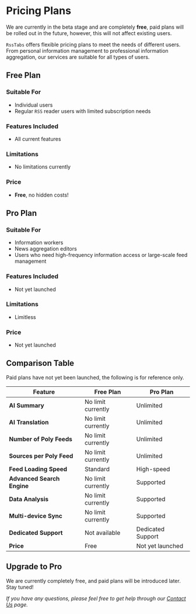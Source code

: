 # Pricing Plans

We are currently in the beta stage and are completely **free**, paid plans will be rolled out in the future, however, this will not affect existing users.

`RssTabs` offers flexible pricing plans to meet the needs of different users. From personal information management to professional information aggregation, our services are suitable for all types of users.

## Free Plan

### Suitable For
- Individual users
- Regular `RSS` reader users with limited subscription needs

### Features Included

- All current features
<!-- - Create up to 5 Poly Feeds
- Support up to 10 RSS sources per Poly Feed
- Standard information flow loading speed
- Basic search functionality
- Support OPML file import
- Single device login
- Community support (via forum or email) -->

### Limitations

- No limitations currently
<!-- - Ad-supported: Pages will display minimal ads
- Advanced features (such as data analysis and multi-device sync) not available -->

### Price

 - **Free**, no hidden costs!


## Pro Plan

### Suitable For
- Information workers
- News aggregation editors
- Users who need high-frequency information access or large-scale feed management

### Features Included

 - Not yet launched

### Limitations

 - Limitless

### Price
 - Not yet launched


## Comparison Table

Paid plans have not yet been launched, the following is for reference only.

| Feature                | Free Plan          | Pro Plan           |
|---------------------|---------------------|---------------------|
| **AI Summary**   | No limit currently  | Unlimited          |
| **AI Translation**   | No limit currently  | Unlimited          |
| **Number of Poly Feeds**   | No limit currently  | Unlimited          |
| **Sources per Poly Feed** | No limit currently | Unlimited          |
| **Feed Loading Speed**   | Standard            | High-speed         |
| **Advanced Search Engine**     | No limit currently     | Supported          |
| **Data Analysis**         | No limit currently     | Supported          |
| **Multi-device Sync**         | No limit currently     | Supported          |
| **Dedicated Support**         | Not available     | Dedicated Support  |
| **Price**             | Free             | Not yet launched |


## Upgrade to Pro

We are currently completely free, and paid plans will be introduced later. Stay tuned!

*If you have any questions, please feel free to get help through our [Contact Us](../about/contact-us.md) page.*